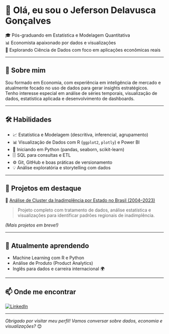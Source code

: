 # 👋 Olá, eu sou o Jeferson Delavusca Gonçalves

🎓 Pós-graduando em Estatística e Modelagem Quantitativa  
📊 Economista apaixonado por dados e visualizações  
🚀 Explorando Ciência de Dados com foco em aplicações econômicas reais  

---

## 💼 Sobre mim

Sou formado em Economia, com experiência em inteligência de mercado e atualmente focado no uso de dados para gerar insights estratégicos.  
Tenho interesse especial em análise de séries temporais, visualização de dados, estatística aplicada e desenvolvimento de dashboards.

---

## 🛠️ Habilidades

- 📈 Estatística e Modelagem (descritiva, inferencial, agrupamento)
- 📊 Visualização de Dados com R (`ggplot2`, `plotly`) e Power BI
- 🐍 Iniciando em Python (pandas, seaborn, scikit-learn)
- 🗄️ SQL para consultas e ETL
- ⚙️ Git, GitHub e boas práticas de versionamento
- 💡 Análise exploratória e storytelling com dados

---

## 📂 Projetos em destaque

🔹 [Análise de Cluster da Inadimplência por Estado no Brasil (2004–2023)](https://github.com/Jeff-Delavusca/inadimplencia-cluster-brasil)  
> Projeto completo com tratamento de dados, análise estatística e visualizações para identificar padrões regionais de inadimplência.

*(Mais projetos em breve!)*

---

## 🌱 Atualmente aprendendo

- Machine Learning com R e Python
- Análise de Produto (Product Analytics)
- Inglês para dados e carreira internacional 🌍

---

## 📫 Onde me encontrar

[![LinkedIn](https://img.shields.io/badge/-LinkedIn-0077B5?logo=linkedin&logoColor=white&style=flat-square)](https://www.linkedin.com/in/jefersondelavusca/)  


---

_Obrigado por visitar meu perfil! Vamos conversar sobre dados, economia e visualizações?_ 😊
